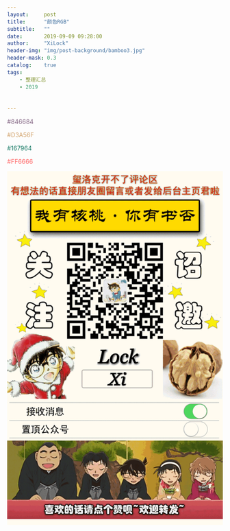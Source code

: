 ```yaml
---
layout:     post
title:      "颜色RGB"
subtitle:   ""
date:       2019-09-09 09:28:00
author:     "XiLock"
header-img: "img/post-background/bamboo3.jpg"
header-mask: 0.3
catalog:    true
tags:
    - 整理汇总
    - 2019


---
```


<p style="color:rgb(132,102,132);">#846684</p>
<p style="color:rgb(211,165,111);">#D3A56F</p>
<p style="color:rgb(22,121,100);">#167964</p>
<p style="color:rgb(255,102,102);">#FF6666</p>


![](/img/wc-tail.GIF)

